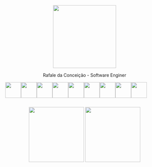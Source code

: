 <main>
   <section align="center">
    <img src="https://avatars.githubusercontent.com/u/113853780?v=4" width="200px" height="200px" style="borderRadius:50%; overflow: hidden;" />
    <p>Rafale da Conceição - Software Enginer</p>
   </section>
  

  <section align="center" style="display: flex">
    <img height="50em"  src="https://cdn.jsdelivr.net/gh/devicons/devicon/icons/html5/html5-plain-wordmark.svg" />
    <img height="50em"  src="https://cdn.jsdelivr.net/gh/devicons/devicon/icons/css3/css3-plain-wordmark.svg" />
    <img height="50em"  src="https://cdn.jsdelivr.net/gh/devicons/devicon/icons/javascript/javascript-plain.svg" />
    <img height="50em"  src="https://cdn.jsdelivr.net/gh/devicons/devicon/icons/typescript/typescript-plain.svg" />
    <img height="50em"  src="https://cdn.jsdelivr.net/gh/devicons/devicon/icons/react/react-original-wordmark.svg" />
    <img height="50em"  src="https://cdn.jsdelivr.net/gh/devicons/devicon/icons/nextjs/nextjs-original.svg" />
    <img height="50em"  src="https://cdn.jsdelivr.net/gh/devicons/devicon/icons/storybook/storybook-original.svg" />
    <img height="50em"  src="https://cdn.jsdelivr.net/gh/devicons/devicon/icons/figma/figma-original.svg" />  
    <img height="50em"  src="https://cdn.jsdelivr.net/gh/devicons/devicon/icons/jest/jest-plain.svg" />
  </section>
  
##

  <section align="center">
    <picture width="50%">
      <img height="175em" align="center" src="https://github-readme-stats.vercel.app/api?username=dev-Raffa&show_icons=true&theme=transparent&border_color=055fde&count_private=true&rank_icon=github" />
    </picture>
    <picture width="50%">
      <img height="175em" align="center" src="https://github-readme-stats.vercel.app/api/top-langs/?username=dev-Raffa&layout=compact&theme=transparent&border_color=055fde&card_width=320" />
    </picture> 
  </section>
</main>

